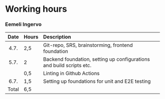 # Working hours
### Eemeli Ingervo

| Date | Hours | Description |
| :----: | :----- | :----- |
| 4.7. | 2,5 | Git-repo, SRS, brainstorming, frontend foundation |
| 5.7. | 2 | Backend foundation, setting up configurations and build scripts etc. |
| | 0,5 | Linting in Github Actions |
| 6.7. | 1,5 | Setting up foundations for unit and E2E testing |
| Total | 6,5 | |
